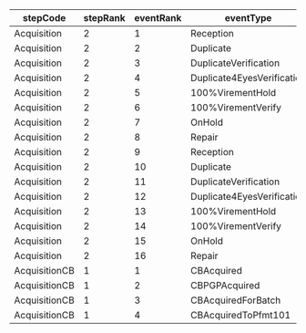| stepCode      | stepRank | eventRank | eventType                  |
|---------------|----------|-----------|----------------------------|
| Acquisition   | 2        | 1         | Reception                  |
| Acquisition   | 2        | 2         | Duplicate                  |
| Acquisition   | 2        | 3         | DuplicateVerification      |
| Acquisition   | 2        | 4         | Duplicate4EyesVerification |
| Acquisition   | 2        | 5         | 100%VirementHold           |
| Acquisition   | 2        | 6         | 100%VirementVerify         |
| Acquisition   | 2        | 7         | OnHold                     |
| Acquisition   | 2        | 8         | Repair                     |
| Acquisition   | 2        | 9         | Reception                  |
| Acquisition   | 2        | 10        | Duplicate                  |
| Acquisition   | 2        | 11        | DuplicateVerification      |
| Acquisition   | 2        | 12        | Duplicate4EyesVerification |
| Acquisition   | 2        | 13        | 100%VirementHold           |
| Acquisition   | 2        | 14        | 100%VirementVerify         |
| Acquisition   | 2        | 15        | OnHold                     |
| Acquisition   | 2        | 16        | Repair                     |
| AcquisitionCB | 1        | 1         | CBAcquired                 |
| AcquisitionCB | 1        | 2         | CBPGPAcquired              |
| AcquisitionCB | 1        | 3         | CBAcquiredForBatch         |
| AcquisitionCB | 1        | 4         | CBAcquiredToPfmt101        |
